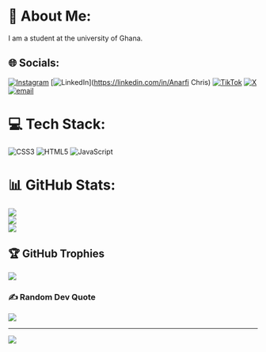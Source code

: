 # 💫 About Me:
I am a student at the university of Ghana. 


## 🌐 Socials:
[![Instagram](https://img.shields.io/badge/Instagram-%23E4405F.svg?logo=Instagram&logoColor=white)](https://instagram.com/Berry.kris) [![LinkedIn](https://img.shields.io/badge/LinkedIn-%230077B5.svg?logo=linkedin&logoColor=white)](https://linkedin.com/in/Anarfi Chris) [![TikTok](https://img.shields.io/badge/TikTok-%23000000.svg?logo=TikTok&logoColor=white)](https://tiktok.com/@Berry.kris) [![X](https://img.shields.io/badge/X-black.svg?logo=X&logoColor=white)](https://x.com/Berry.khris) [![email](https://img.shields.io/badge/Email-D14836?logo=gmail&logoColor=white)](mailto:krisanarfi181@gmail.com) 

# 💻 Tech Stack:
![CSS3](https://img.shields.io/badge/css3-%231572B6.svg?style=for-the-badge&logo=css3&logoColor=white) ![HTML5](https://img.shields.io/badge/html5-%23E34F26.svg?style=for-the-badge&logo=html5&logoColor=white) ![JavaScript](https://img.shields.io/badge/javascript-%23323330.svg?style=for-the-badge&logo=javascript&logoColor=%23F7DF1E)
# 📊 GitHub Stats:
![](https://github-readme-stats.vercel.app/api?username=krisAnarfi&theme=dark&hide_border=false&include_all_commits=false&count_private=false)<br/>
![](https://nirzak-streak-stats.vercel.app/?user=krisAnarfi&theme=dark&hide_border=false)<br/>
![](https://github-readme-stats.vercel.app/api/top-langs/?username=krisAnarfi&theme=dark&hide_border=false&include_all_commits=false&count_private=false&layout=compact)

## 🏆 GitHub Trophies
![](https://github-profile-trophy.vercel.app/?username=krisAnarfi&theme=radical&no-frame=false&no-bg=true&margin-w=4)

### ✍️ Random Dev Quote
![](https://quotes-github-readme.vercel.app/api?type=horizontal&theme=radical)

---
[![](https://visitcount.itsvg.in/api?id=krisAnarfi&icon=0&color=0)](https://visitcount.itsvg.in)

<!-- Proudly created with GPRM ( https://gprm.itsvg.in ) -->
